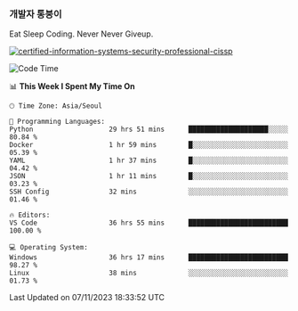 ### 개발자 통붕이
Eat Sleep Coding.
Never Never Giveup.

[![certified-information-systems-security-professional-cissp](https://user-images.githubusercontent.com/44606727/157613689-acd84ec6-5f8f-4e79-89d9-a8d51f033634.png)](https://www.credly.com/badges/f394a010-85a0-450b-9136-8043af01d71c/public_url)

<!--START_SECTION:waka-->
![Code Time](http://img.shields.io/badge/Code%20Time-2%2C030%20hrs%207%20mins-blue)

📊 **This Week I Spent My Time On** 

```text
🕑︎ Time Zone: Asia/Seoul

💬 Programming Languages: 
Python                   29 hrs 51 mins      ████████████████████░░░░░   80.84 % 
Docker                   1 hr 59 mins        █░░░░░░░░░░░░░░░░░░░░░░░░   05.39 % 
YAML                     1 hr 37 mins        █░░░░░░░░░░░░░░░░░░░░░░░░   04.42 % 
JSON                     1 hr 11 mins        █░░░░░░░░░░░░░░░░░░░░░░░░   03.23 % 
SSH Config               32 mins             ░░░░░░░░░░░░░░░░░░░░░░░░░   01.46 % 

🔥 Editors: 
VS Code                  36 hrs 55 mins      █████████████████████████   100.00 % 

💻 Operating System: 
Windows                  36 hrs 17 mins      █████████████████████████   98.27 % 
Linux                    38 mins             ░░░░░░░░░░░░░░░░░░░░░░░░░   01.73 % 
```


 Last Updated on 07/11/2023 18:33:52 UTC
<!--END_SECTION:waka-->
